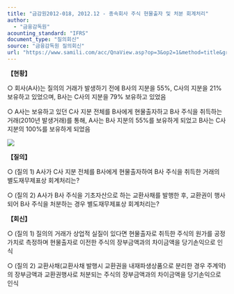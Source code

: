 ```yaml
---
title: "금감원2012-018, 2012.12 - 종속회사 주식 현물출자 및 처분 회계처리"
author:
  - "금융감독원"
acounting_standard: "IFRS"
document_type: "질의회신"
source: "금융감독원 질의회신"
url: "https://www.samili.com/acc/QnaView.asp?op=3&op2=1&method=title&group=2122-15;1&orgcode=1&searchword=&page=8&code=%EA%B8%88%EA%B0%90%EC%9B%902012%2D018%3A20121218"
---
```

**【현황】**

○ 회사(A사)는 질의의 거래가 발생하기 전에 B사의 지분을 55%, C사의 지분을 21% 보유하고 있었으며, B사는 C사의 지분을 79% 보유하고 있었음

  

○ A사는 보유하고 있던 C사 지분 전체를 B사에게 현물출자하고 B사 주식을 취득하는 거래(2010년 발생거래)를 통해, A사는 B사 지분의 55%를 보유하게 되었고 B사는 C사 지분의 100%를 보유하게 되었음

![](https://www.samili.com/mImage/etc/organ/2013/2122-2012-004.gif)

  
**【질의】**

○ (질의 1) A사가 C사 지분 전체를 B사에게 현물출자하여 B사 주식을 취득한 거래의 별도재무제표상 회계처리는?

  

○ (질의 2) A사가 B사 주식을 기초자산으로 하는 교환사채를 발행한 후, 교환권이 행사되어 B사 주식을 처분하는 경우 별도재무제표상 회계처리는?

  
  

**【회신】**

○ (질의 1) 질의의 거래가 상업적 실질이 있다면 현물출자로 취득한 주식의 원가를 공정가치로 측정하며 현물출자로 이전한 주식의 장부금액과의 차이금액을 당기손익으로 인식

  

○ (질의 2) 교환사채(교환사채 발행시 교환권을 내재파생상품으로 분리한 경우 주계약)의 장부금액과 교환권행사로 처분되는 주식의 장부금액과의 차이금액을 당기손익으로 인식
